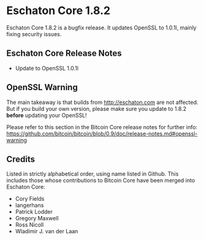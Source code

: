 # Eschaton Core 1.8.2

Eschaton Core 1.8.2 is a bugfix release. It updates OpenSSL to 1.0.1l, mainly fixing security issues.

## Eschaton Core Release Notes

* Update to OpenSSL 1.0.1l


## OpenSSL Warning

The main takeaway is that builds from http://eschaton.com are not affected. But if you build your own version,
please make sure you update to 1.8.2 **before** updating your OpenSSL!

Please refer to this section in the Bitcoin Core release notes for further info: https://github.com/bitcoin/bitcoin/blob/0.9/doc/release-notes.md#openssl-warning


## Credits

Listed in strictly alphabetical order, using name listed in Github. This
includes those whose contributions to Bitcoin Core have been merged
into Eschaton Core:

* Cory Fields
* langerhans
* Patrick Lodder
* Gregory Maxwell
* Ross Nicoll
* Wladimir J. van der Laan
